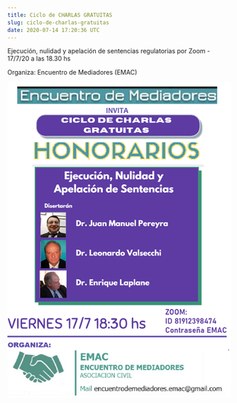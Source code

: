 ```yaml
---
title: Ciclo de CHARLAS GRATUITAS
slug: ciclo-de-charlas-gratuitas
date: 2020-07-14 17:20:36 UTC
---
```

Ejecución, nulidad y apelación de sentencias regulatorias
por Zoom - 17/7/20 a las 18.30 hs

Organiza: Encuentro de Mediadores (EMAC)

![](/images/charla_17_julio.png)
